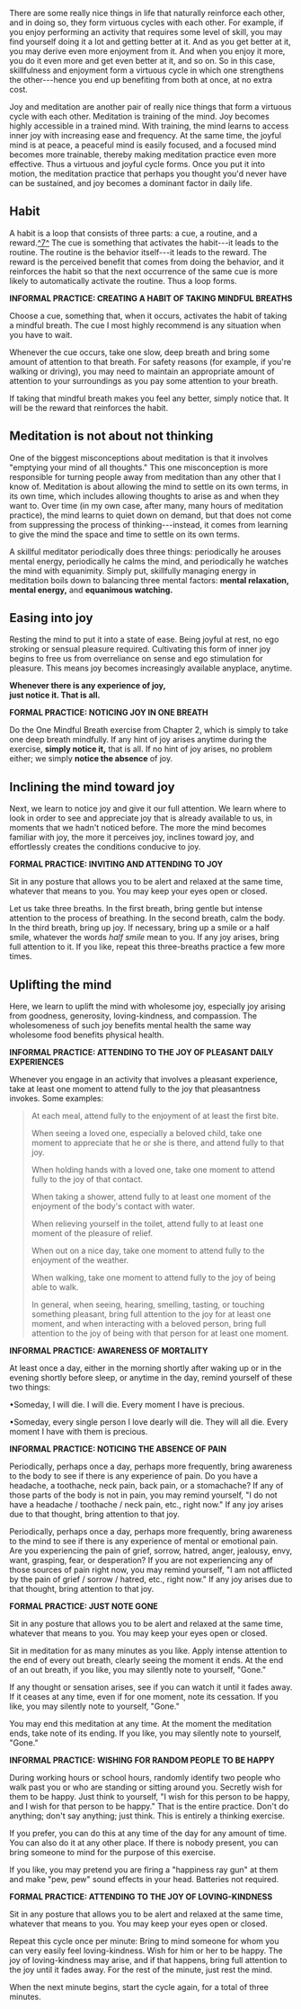 There are some really nice things in life that naturally reinforce each
other, and in doing so, they form virtuous cycles with each other. For
example, if you enjoy performing an activity that requires some level of
skill, you may find yourself doing it a lot and getting better at it.
And as you get better at it, you may derive even more enjoyment from it.
And when you enjoy it more, you do it even more and get even better at
it, and so on. So in this case, skillfulness and enjoyment form a
virtuous cycle in which one strengthens the other---hence you end up
benefiting from both at once, at no extra cost.

Joy and meditation are another pair of really nice things that form a
virtuous cycle with each other. Meditation is training of the mind. Joy
becomes highly accessible in a trained mind. With training, the mind
learns to access inner joy with increasing ease and frequency. At the
same time, the joyful mind is at peace, a peaceful mind is easily
focused, and a focused mind becomes more trainable, thereby making
meditation practice even more effective. Thus a virtuous and joyful
cycle forms. Once you put it into motion, the meditation practice that
perhaps you thought you'd never have can be sustained, and joy becomes a
dominant factor in daily life.

## Habit

A habit is a loop that consists of three parts: a cue, a routine, and a
reward.[^7^](9780062378941_Notes.xhtml#ch2en7) The cue is something that
activates the habit---it leads to the routine. The routine is the
behavior itself---it leads to the reward. The reward is the perceived
benefit that comes from doing the behavior, and it reinforces the habit
so that the next occurrence of the same cue is more likely to
automatically activate the routine. Thus a loop forms.

**INFORMAL PRACTICE: CREATING A HABIT OF TAKING MINDFUL BREATHS**

Choose a cue, something that, when it occurs, activates the habit of
taking a mindful breath. The cue I most highly recommend is any
situation when you have to wait.

Whenever the cue occurs, take one slow, deep breath and bring some
amount of attention to that breath. For safety reasons (for example, if
you're walking or driving), you may need to maintain an appropriate
amount of attention to your surroundings as you pay some attention to
your breath.

If taking that mindful breath makes you feel any better, simply notice
that. It will be the reward that reinforces the habit.

## Meditation is not about not thinking

One of the biggest misconceptions about meditation is that it involves
"emptying your mind of all thoughts." This one misconception is more
responsible for turning people away from meditation than any other that
I know of. Meditation is about allowing the mind to settle on its own
terms, in its own time, which includes allowing thoughts to arise as and
when they want to. Over time (in my own case, after many, many hours of
meditation practice), the mind learns to quiet down on demand, but that
does not come from suppressing the process of thinking---instead, it
comes from learning to give the mind the space and time to settle on its
own terms.

A skillful meditator periodically does three things: periodically he
arouses mental energy, periodically he calms the mind, and periodically
he watches the mind with equanimity. Simply put, skillfully managing
energy in meditation boils down to balancing three mental
factors: **mental relaxation, mental energy,** and **equanimous
watching.**

## Easing into joy

Resting the mind to put it into a state of ease. Being joyful at rest,
no ego stroking or sensual pleasure required. Cultivating this form of
inner joy begins to free us from overreliance on sense and ego
stimulation for pleasure. This means joy becomes increasingly available
anyplace, anytime.

**Whenever there is any experience of joy,\
just notice it. That is all.**

**FORMAL PRACTICE: NOTICING JOY IN ONE BREATH**

Do the One Mindful Breath exercise from Chapter 2, which is simply to
take one deep breath mindfully. If any hint of joy arises anytime during
the exercise, **simply notice it,** that is all. If no hint of joy
arises, no problem either; we simply **notice the absence** of joy.

## Inclining the mind toward joy

Next, we learn to notice joy and give it our full attention. We learn
where to look in order to see and appreciate joy that is already
available to us, in moments that we hadn't noticed before. The more the
mind becomes familiar with joy, the more it perceives joy, inclines
toward joy, and effortlessly creates the conditions conducive to joy.

**FORMAL PRACTICE: INVITING AND ATTENDING TO JOY**

Sit in any posture that allows you to be alert and relaxed at the same
time, whatever that means to you. You may keep your eyes open or closed.

Let us take three breaths. In the first breath, bring gentle but intense
attention to the process of breathing. In the second breath, calm the
body. In the third breath, bring up joy. If necessary, bring up a smile
or a half smile, whatever the words *half smile* mean to you. If any joy
arises, bring full attention to it. If you like, repeat this
three-breaths practice a few more times.

## Uplifting the mind

Here, we learn to uplift the mind with wholesome joy, especially joy
arising from goodness, generosity, loving-kindness, and compassion. The
wholesomeness of such joy benefits mental health the same way wholesome
food benefits physical health.

**INFORMAL PRACTICE: ATTENDING TO THE JOY OF PLEASANT DAILY
EXPERIENCES**

Whenever you engage in an activity that involves a pleasant experience,
take at least one moment to attend fully to the joy that pleasantness
invokes. Some examples:

> At each meal, attend fully to the enjoyment of at least the first
> bite.
>
> When seeing a loved one, especially a beloved child, take one moment
> to appreciate that he or she is there, and attend fully to that joy.
>
> When holding hands with a loved one, take one moment to attend fully
> to the joy of that contact.
>
> When taking a shower, attend fully to at least one moment of the
> enjoyment of the body's contact with water.
>
> When relieving yourself in the toilet, attend fully to at least one
> moment of the pleasure of relief.
>
> When out on a nice day, take one moment to attend fully to the
> enjoyment of the weather.
>
> When walking, take one moment to attend fully to the joy of being able
> to walk.
>
> In general, when seeing, hearing, smelling, tasting, or touching
> something pleasant, bring full attention to the joy for at least one
> moment, and when interacting with a beloved person, bring full
> attention to the joy of being with that person for at least one
> moment.

**INFORMAL PRACTICE: AWARENESS OF MORTALITY**

At least once a day, either in the morning shortly after waking up or in
the evening shortly before sleep, or anytime in the day, remind yourself
of these two things:

•Someday, I will die. I will die. Every moment I have is precious.

•Someday, every single person I love dearly will die. They will all die.
Every moment I have with them is precious.

**INFORMAL PRACTICE: NOTICING THE ABSENCE OF PAIN**

Periodically, perhaps once a day, perhaps more frequently, bring
awareness to the body to see if there is any experience of pain. Do you
have a headache, a toothache, neck pain, back pain, or a stomachache? If
any of those parts of the body is not in pain, you may remind yourself,
"I do not have a headache / toothache / neck pain, etc., right now." If
any joy arises due to that thought, bring attention to that joy.

Periodically, perhaps once a day, perhaps more frequently, bring
awareness to the mind to see if there is any experience of mental or
emotional pain. Are you experiencing the pain of grief, sorrow, hatred,
anger, jealousy, envy, want, grasping, fear, or desperation? If you are
not experiencing any of those sources of pain right now, you may remind
yourself, "I am not afflicted by the pain of grief / sorrow / hatred,
etc., right now." If any joy arises due to that thought, bring attention
to that joy.

**FORMAL PRACTICE: JUST NOTE GONE**

Sit in any posture that allows you to be alert and relaxed at the same
time, whatever that means to you. You may keep your eyes open or closed.

Sit in meditation for as many minutes as you like. Apply intense
attention to the end of every out breath, clearly seeing the moment it
ends. At the end of an out breath, if you like, you may silently note to
yourself, "Gone."

If any thought or sensation arises, see if you can watch it until it
fades away. If it ceases at any time, even if for one moment, note its
cessation. If you like, you may silently note to yourself, "Gone."

You may end this meditation at any time. At the moment the meditation
ends, take note of its ending. If you like, you may silently note to
yourself, "Gone."

**INFORMAL PRACTICE: WISHING FOR RANDOM PEOPLE TO BE HAPPY**

During working hours or school hours, randomly identify two people who
walk past you or who are standing or sitting around you. Secretly wish
for them to be happy. Just think to yourself, "I wish for this person to
be happy, and I wish for that person to be happy." That is the entire
practice. Don't do anything; don't say anything; just think. This is
entirely a thinking exercise.

If you prefer, you can do this at any time of the day for any amount of
time. You can also do it at any other place. If there is nobody present,
you can bring someone to mind for the purpose of this exercise.

If you like, you may pretend you are firing a "happiness ray gun" at
them and make "pew, pew" sound effects in your head. Batteries not
required.

**FORMAL PRACTICE: ATTENDING TO THE JOY OF LOVING-KINDNESS**

Sit in any posture that allows you to be alert and relaxed at the same
time, whatever that means to you. You may keep your eyes open or closed.

Repeat this cycle once per minute: Bring to mind someone for whom you
can very easily feel loving-kindness. Wish for him or her to be happy.
The joy of loving-kindness may arise, and if that happens, bring full
attention to the joy until it fades away. For the rest of the minute,
just rest the mind.

When the next minute begins, start the cycle again, for a total of three
minutes.

